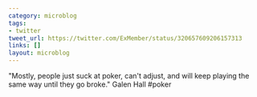 ```yaml
---
category: microblog
tags:
- twitter
tweet_url: https://twitter.com/ExMember/status/320657609206157313
links: []
layout: microblog
---
```

"Mostly, people just suck at poker, can't adjust, and will keep playing the same way until they go broke." Galen Hall #poker
